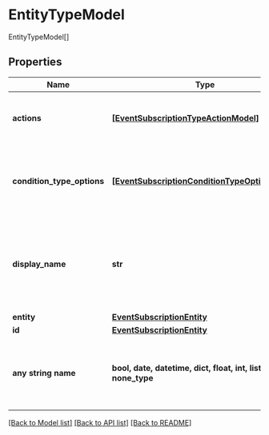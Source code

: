 # EntityTypeModel

EntityTypeModel[]

## Properties
Name | Type | Description | Notes
------------ | ------------- | ------------- | -------------
**actions** | [**[EventSubscriptionTypeActionModel]**](EventSubscriptionTypeActionModel.md) | The list of actions available for the entity | [optional] 
**condition_type_options** | [**[EventSubscriptionConditionTypeOptionModel]**](EventSubscriptionConditionTypeOptionModel.md) | The list of condition type options available for the entity | [optional] 
**display_name** | **str** | The localized name of the entity type, such as Secret, IP Address Range, or Folder | [optional] 
**entity** | [**EventSubscriptionEntity**](EventSubscriptionEntity.md) |  | [optional] 
**id** | [**EventSubscriptionEntity**](EventSubscriptionEntity.md) |  | [optional] 
**any string name** | **bool, date, datetime, dict, float, int, list, str, none_type** | any string name can be used but the value must be the correct type | [optional]

[[Back to Model list]](../README.md#documentation-for-models) [[Back to API list]](../README.md#documentation-for-api-endpoints) [[Back to README]](../README.md)


